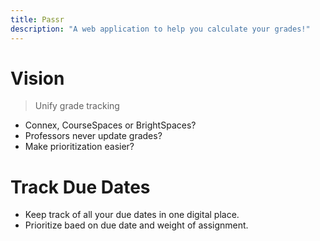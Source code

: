 ```yaml
---
title: Passr
description: "A web application to help you calculate your grades!"
---
```


# Vision

> Unify grade tracking

- Connex, CourseSpaces or BrightSpaces?
- Professors never update grades?
- Make prioritization easier?

# Track Due Dates

- Keep track of all your due dates in one digital place.
- Prioritize baed on due date and weight of assignment.

